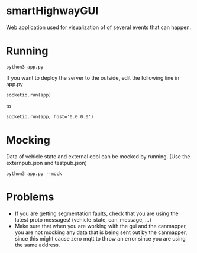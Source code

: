 # smartHighwayGUI
Web application used for visualization of of several events that can happen.
# Running
```
python3 app.py
```
If you want to deploy the server to the outside, edit the following line in app.py
```
socketio.run(app)
```
to
```
socketio.run(app, host='0.0.0.0')
```

# Mocking
Data of vehicle state and external eebl can be mocked by running. (Use the externpub.json and testpub.json)
```
python3 app.py --mock
```
# Problems
- If you are getting segmentation faults, check that you are using the latest proto messages! (vehicle_state, can_message, ...)
- Make sure that when you are working with the gui and the canmapper, you are not mocking any data that is being sent out by the canmapper, since this might cause zero mqtt to throw an error since you are using the same address.

